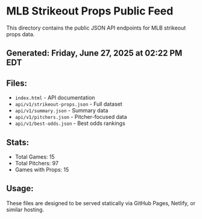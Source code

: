 # MLB Strikeout Props Public Feed

This directory contains the public JSON API endpoints for MLB strikeout props data.

## Generated: Friday, June 27, 2025 at 02:22 PM EDT

## Files:
- `index.html` - API documentation
- `api/v1/strikeout-props.json` - Full dataset
- `api/v1/summary.json` - Summary data
- `api/v1/pitchers.json` - Pitcher-focused data  
- `api/v1/best-odds.json` - Best odds rankings

## Stats:
- Total Games: 15
- Total Pitchers: 97
- Games with Props: 15

## Usage:
These files are designed to be served statically via GitHub Pages, Netlify, or similar hosting.
